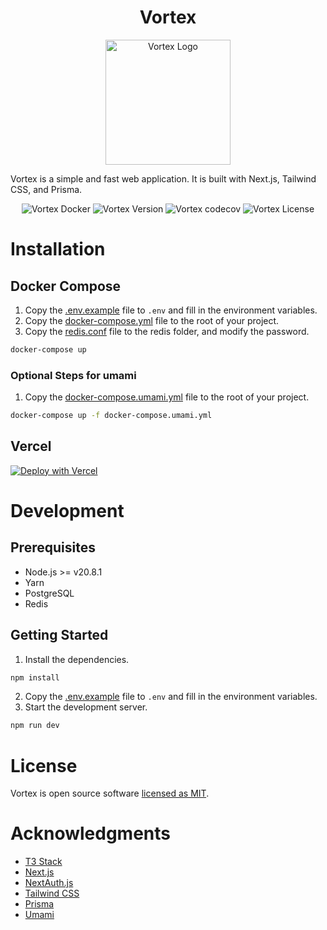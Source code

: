 <h1 align="center"> 
Vortex
</h1>

<p align="center">
  <img src="https://raw.githubusercontent.com/jarvis2f/vortex/main/public/logo-3d.png" alt="Vortex Logo" width="200" />
</p>

Vortex is a simple and fast web application. It is built with Next.js, Tailwind CSS, and Prisma.

<p align="center">
    <img src="https://github.com/jarvis2f/vortex/actions/workflows/docker-publish.yml/badge.svg" alt="Vortex Docker" />
    <img src="https://img.shields.io/github/package-json/v/jarvis2f/vortex" alt="Vortex Version" />
    <img src="https://codecov.io/gh/jarvis2f/vortex/graph/badge.svg?token=62ZZ6VYJUG" alt="Vortex codecov" />
    <img src="https://img.shields.io/github/license/jarvis2f/vortex" alt="Vortex License" />
</p>

# Installation

## Docker Compose

1. Copy the [.env.example](.env.example) file to `.env` and fill in the environment variables.
2. Copy the [docker-compose.yml](docker%2Fdocker-compose.yml) file to the root of your project.
3. Copy the [redis.conf](docker%2Fredis.conf) file to the redis folder, and modify the password.

```bash
docker-compose up
```

### Optional Steps for umami

1. Copy the [docker-compose.umami.yml](docker%2Fdocker-compose.umami.yml) file to the root of your project.

```bash
docker-compose up -f docker-compose.umami.yml
```

## Vercel

[![Deploy with Vercel](https://vercel.com/button)](https://vercel.com/new/clone?repository-url=https%3A%2F%2Fgithub.com%2Fjarvis2f%2Fvortex)

# Development

## Prerequisites

- Node.js >= v20.8.1
- Yarn
- PostgreSQL
- Redis

## Getting Started

1. Install the dependencies.

```bash
npm install
```

2. Copy the [.env.example](.env.example) file to `.env` and fill in the environment variables.
3. Start the development server.

```bash
npm run dev
```

# License

Vortex is open source software [licensed as MIT](LICENSE).

# Acknowledgments

- [T3 Stack](https://create.t3.gg/)
- [Next.js](https://nextjs.org/)
- [NextAuth.js](https://next-auth.js.org/)
- [Tailwind CSS](https://tailwindcss.com/)
- [Prisma](https://www.prisma.io/)
- [Umami](https://umami.is/)
